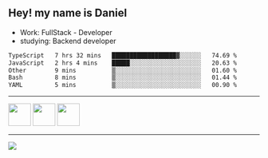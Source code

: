 ## Hey! my name is Daniel

- Work: FullStack - Developer
- studying: Backend developer

<!--START_SECTION:waka-->

```txt
TypeScript   7 hrs 32 mins   ██████████████████▓░░░░░░   74.69 %
JavaScript   2 hrs 4 mins    █████░░░░░░░░░░░░░░░░░░░░   20.63 %
Other        9 mins          ▒░░░░░░░░░░░░░░░░░░░░░░░░   01.60 %
Bash         8 mins          ▒░░░░░░░░░░░░░░░░░░░░░░░░   01.44 %
YAML         5 mins          ▒░░░░░░░░░░░░░░░░░░░░░░░░   00.90 %
```

<!--END_SECTION:waka-->
    

<hr>
<div>
    <img height="45" src="https://img.icons8.com/color/48/000000/nodejs.png"/>
    <img height="45" src="https://www.vectorlogo.zone/logos/golang/golang-ar21.svg">
    <img height="45" src="https://www.vectorlogo.zone/logos/nestjs/nestjs-icon.svg">
</div>
<hr>
<div>
    <a href="https://www.linkedin.com/in/daniel-lucas-bb7b82193/" target="_blank">
        <img src="https://img.shields.io/badge/LinkedIn-0077B5?style=for-the-badge&logo=linkedin&logoColor=white">
    </a>
</div>

